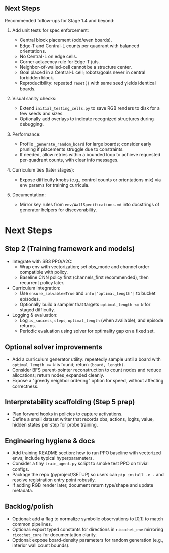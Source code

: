 ## Next Steps

Recommended follow-ups for Stage 1.4 and beyond:

1) Add unit tests for spec enforcement:
   - Central block placement (odd/even boards).
   - Edge-T and Central-L counts per quadrant with balanced orientations.
   - No Central-L on edge cells.
   - Corner adjacency rule for Edge-T juts.
   - Neighbor-of-walled-cell cannot be a structure center.
   - Goal placed in a Central-L cell; robots/goals never in central forbidden block.
   - Reproducibility: repeated `reset()` with same seed yields identical boards.

2) Visual sanity checks:
   - Extend `initial_testing_cells.py` to save RGB renders to disk for a few seeds and sizes.
   - Optionally add overlays to indicate recognized structures during debugging.

3) Performance:
   - Profile `_generate_random_board` for large boards; consider early pruning if placements struggle due to constraints.
   - If needed, allow retries within a bounded loop to achieve requested per-quadrant counts, with clear info messages.

4) Curriculum ties (later stages):
   - Expose difficulty knobs (e.g., control counts or orientations mix) via env params for training curricula.

5) Documentation:
   - Mirror key rules from `env/WallSpecifications.md` into docstrings of generator helpers for discoverability.
# Next Steps

## Step 2 (Training framework and models)
- Integrate with SB3 PPO/A2C:
  - Wrap env with vectorization; set obs_mode and channel order compatible with policy.
  - Baseline CNN policy first (channels_first recommended), then recurrent policy later.
- Curriculum integration:
  - Use `ensure_solvable=True` and `info["optimal_length"]` to bucket episodes.
  - Optionally build a sampler that targets `optimal_length <= N` for staged difficulty.
- Logging & evaluation:
  - Log `is_success`, `steps`, `optimal_length` (when available), and episode returns.
  - Periodic evaluation using solver for optimality gap on a fixed set.

## Optional solver improvements
- Add a curriculum generator utility: repeatedly sample until a board with `optimal_length <= N` is found; return `(board, length)`.
- Consider BFS parent-pointer reconstruction to count nodes and reduce allocations; return nodes_expanded cleanly.
- Expose a "greedy neighbor ordering" option for speed, without affecting correctness.

## Interpretability scaffolding (Step 5 prep)
- Plan forward hooks in policies to capture activations.
- Define a small dataset writer that records obs, actions, logits, value, hidden states per step for probe training.

## Engineering hygiene & docs
- Add training README section: how to run PPO baseline with vectorized envs; include typical hyperparameters.
- Consider a tiny `train_agent.py` script to smoke test PPO on trivial configs.
- Package the repo (pyproject/SETUP) so users can `pip install -e .` and resolve registration entry point robustly.
- If adding RGB render later, document return type/shape and update metadata.

## Backlog/polish
- Optional: add a flag to normalize symbolic observations to [0,1] to match common pipelines.
- Optional: export typed constants for directions in `ricochet_env` mirroring `ricochet_core` for documentation clarity.
- Optional: expose board-density parameters for random generation (e.g., interior wall count bounds).
